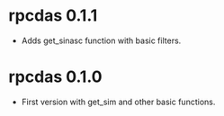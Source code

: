 # rpcdas 0.1.1
* Adds get_sinasc function with basic filters.

# rpcdas 0.1.0

* First version with get_sim and other basic functions.
